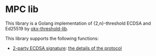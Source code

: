 # MPC lib

This library is a Golang implementation of {2,n}-threshold ECDSA and Ed25519 by [okx-threshold-lib](https://github.com/okx/threshold-lib).

This library supports the following functions:

- [2-party ECDSA signature](ecdsa_threshold/cmd/README.md): [the details of the protocol](https://github.com/okx/threshold-lib/blob/main/docs/Threshold_Signature_Scheme.md#ecdsa)
